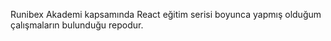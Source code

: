 Runibex Akademi kapsamında React eğitim serisi boyunca yapmış olduğum çalışmaların bulunduğu repodur.
